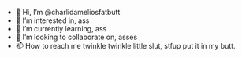 - 👋 Hi, I’m @charlidameliosfatbutt
- 👀 I’m interested in, ass
- 🌱 I’m currently learning, ass
- 💞️ I’m looking to collaborate on, asses
- 📫 How to reach me twinkle twinkle little slut, stfup put it in my butt.

<!---
charlidameliosfatbutt/charlidameliosfatbutt is a ✨ special ✨ repository because its `README.md` (this file) appears on your GitHub profile.
You can click the Preview link to take a look at your changes.
--->
